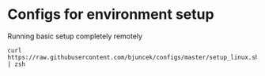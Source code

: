 # Configs for environment setup

Running basic setup completely remotely

    curl https://raw.githubusercontent.com/bjuncek/configs/master/setup_linux.sh | zsh
